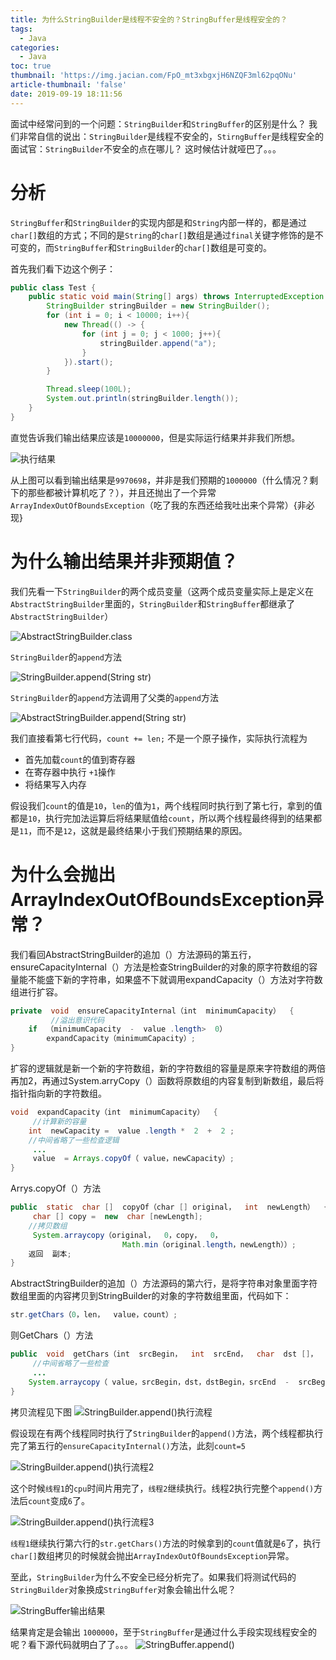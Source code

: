 ```yaml
---
title: 为什么StringBuilder是线程不安全的？StringBuffer是线程安全的？
tags:
  - Java
categories:
  - Java
toc: true
thumbnail: 'https://img.jacian.com/FpO_mt3xbgxjH6NZQF3ml62pqONu'
article-thumbnail: 'false'
date: 2019-09-19 18:11:56
---
```


面试中经常问到的一个问题：`StringBuilder`和`StringBuffer`的区别是什么？
我们非常自信的说出：`StringBuilder`是线程不安全的，`StirngBuffer`是线程安全的
面试官：`StringBuilder`不安全的点在哪儿？
这时候估计就哑巴了。。。
<!-- more -->
# 分析
`StringBuffer`和`StringBuilder`的实现内部是和`String`内部一样的，都是通过 `char[]`数组的方式；不同的是`String`的`char[]`数组是通过`final`关键字修饰的是不可变的，而`StringBuffer`和`StringBuilder`的`char[]`数组是可变的。

首先我们看下边这个例子：
```java
public class Test {
    public static void main(String[] args) throws InterruptedException {
        StringBuilder stringBuilder = new StringBuilder();
        for (int i = 0; i < 10000; i++){
            new Thread(() -> {
                for (int j = 0; j < 1000; j++){
                    stringBuilder.append("a");
                }
            }).start();
        }

        Thread.sleep(100L);
        System.out.println(stringBuilder.length());
    }
}
```
直觉告诉我们输出结果应该是`10000000`，但是实际运行结果并非我们所想。

![执行结果](https://img.jacian.com/FmucP95hkCgazmSiM1oq9-GoJ5cW)

从上图可以看到输出结果是`9970698`，并非是我们预期的`1000000`（什么情况？剩下的那些都被计算机吃了？），并且还抛出了一个异常`ArrayIndexOutOfBoundsException`（吃了我的东西还给我吐出来个异常）{非必现}

# 为什么输出结果并非预期值？
我们先看一下`StringBuilder`的两个成员变量（这两个成员变量实际上是定义在`AbstractStringBuilder`里面的，`StringBuilder`和`StringBuffer`都继承了`AbstractStringBuilder`）

![AbstractStringBuilder.class](https://img.jacian.com/Fgsq98wpAjFdyi-wYPDUPYZMQmzI)

`StringBuilder`的`append`方法

![StringBuilder.append(String str)](https://img.jacian.com/Fr1X_6JI1fakN8ogHMX-27yZQBJv)

`StringBuilder`的`append`方法调用了父类的`append`方法

![AbstractStringBuilder.append(String str)](https://img.jacian.com/Fowwe-2xu4GpspxBZSJikkON7Jy3)

我们直接看第七行代码，`count += len;` 不是一个原子操作，实际执行流程为
- 首先加载`count`的值到寄存器
- 在寄存器中执行 `+1`操作
- 将结果写入内存

假设我们`count`的值是`10`，`len`的值为`1`，两个线程同时执行到了第七行，拿到的值都是`10`，执行完加法运算后将结果赋值给`count`，所以两个线程最终得到的结果都是`11`，而不是`12`，这就是最终结果小于我们预期结果的原因。
# 为什么会抛出ArrayIndexOutOfBoundsException异常？
我们看回AbstractStringBuilder的追加（）方法源码的第五行，ensureCapacityInternal（）方法是检查StringBuilder的对象的原字符数组的容量能不能盛下新的字符串，如果盛不下就调用expandCapacity（）方法对字符数组进行扩容。
```java
private  void  ensureCapacityInternal（int  minimumCapacity）  {
         //溢出意识代码
    if  （minimumCapacity  -  value .length>  0）
        expandCapacity（minimumCapacity）; 
}
```
扩容的逻辑就是新一个新的字符数组，新的字符数组的容量是原来字符数组的两倍再加2，再通过System.arryCopy（）函数将原数组的内容复制到新数组，最后将指针指向新的字符数组。
```java
void  expandCapacity（int  minimumCapacity）  {
     //计算新的容量
    int  newCapacity =  value .length *  2  +  2 ; 
    //中间省略了一些检查逻辑
     ...
     value  = Arrays.copyOf（ value，newCapacity）; 
}
```
Arrys.copyOf（）方法
```java
public  static  char []  copyOf（char [] original，  int  newLength）  {
     char [] copy =  new  char [newLength]; 
    //拷贝数组
     System.arraycopy（original，  0，copy，  0，
                         Math.min（original.length，newLength））; 
    返回  副本; 
}
```
AbstractStringBuilder的追加（）方法源码的第六行，是将字符串对象里面字符数组里面的内容拷贝到StringBuilder的对象的字符数组里面，代码如下：
```java
str.getChars（0，len，  value，count）;
```
则GetChars（）方法
```java
public  void  getChars（int  srcBegin，  int  srcEnd，  char  dst []，  int  dstBegin）  {
     //中间省略了一些检查
     ...   
    System.arraycopy（ value，srcBegin，dst，dstBegin，srcEnd  -  srcBegin）; 
}
```
拷贝流程见下图
![StringBuilder.append()执行流程](https://img.jacian.com/FpDTeYULGYWcX-tiOBpZXzUZqJku)

假设现在有两个线程同时执行了`StringBuilder`的`append()`方法，两个线程都执行完了第五行的`ensureCapacityInternal()`方法，此刻`count=5`

![StringBuilder.append()执行流程2](https://img.jacian.com/Frtri-MtOAmzqC2hh6OwmO2uv8_t)

这个时候`线程1`的`cpu`时间片用完了，`线程2`继续执行。线程2执行完整个`append()`方法后`count`变成`6`了。

![StringBuilder.append()执行流程3](https://img.jacian.com/FpPE5_29h5bvuoJM0oI569QPGTo_)

`线程1`继续执行第六行的`str.getChars()`方法的时候拿到的`count`值就是`6`了，执行`char[]`数组拷贝的时候就会抛出`ArrayIndexOutOfBoundsException`异常。

至此，`StringBuilder`为什么不安全已经分析完了。如果我们将测试代码的`StringBuilder`对象换成`StringBuffer`对象会输出什么呢？

![StringBuffer输出结果](https://img.jacian.com/Fi-evX7qlA5yXUKX6TWtEqiv7PqI)

结果肯定是会输出 `1000000`，至于`StringBuffer`是通过什么手段实现线程安全的呢？看下源代码就明白了了。。。
![StringBuffer.append()](https://img.jacian.com/FlnMovQ1PXpI825EK9F8XP37VbUc)